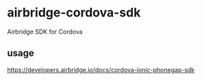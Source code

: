 # airbridge-cordova-sdk

Airbridge SDK for Cordova

## usage

<https://developers.airbridge.io/docs/cordova-ionic-phonegap-sdk>
